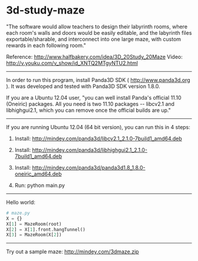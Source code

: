 3d-study-maze
=============

"The software would allow teachers to design their labyrinth rooms, where each room's walls and doors would be easily editable, and the labyrinth files exportable/sharable, and interconnect into one large maze, with custom rewards in each following room."

Reference: http://www.halfbakery.com/idea/3D_20Study_20Maze 
Video: http://v.youku.com/v_show/id_XNTQ2MTgyNTU2.html

******************************************************************************

In order to run this program, install Panda3D SDK ( http://www.panda3d.org ). It was developed and tested with Panda3D SDK version 1.8.0.

If you are a Ubuntu 12.04 user, "you can well install Panda's official 11.10 (Oneiric) packages.
All you need is two 11.10 packages -- libcv2.1 and libhighgui2.1, which you can remove once the official builds are up."

******************************************************************************
If you are running Ubuntu 12.04 (64 bit version), you can run this in 4 steps:

1. Install:
http://mindey.com/panda3d/libcv2.1_2.1.0-7build1_amd64.deb

2. Install:
http://mindey.com/panda3d/libhighgui2.1_2.1.0-7build1_amd64.deb

3. Install:
http://mindey.com/panda3d/panda3d1.8_1.8.0-oneiric_amd64.deb

4. Run:
python main.py

******************************************************************************

Hello world:

```python
# maze.py
X = {}
X[1] = MazeRoom(root)
X[2] = X[1].front.hangTunnel()
X[3] = MazeRoom(X[2]) 
```

******************************************************************************

Try out a sample maze: http://mindey.com/3dmaze.zip

